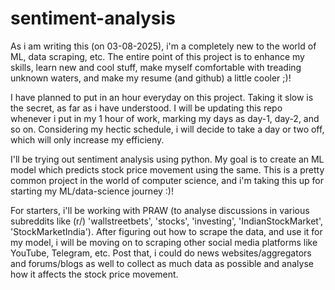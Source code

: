 # sentiment-analysis
As i am writing this (on 03-08-2025), i'm a completely new to the world of ML, data scraping, etc. The entire point of this project is to enhance my skills, learn new and cool stuff, make myself comfortable with treading unknown waters, and make my resume (and github) a little cooler ;)!

I have planned to put in an hour everyday on this project. Taking it slow is the secret, as far as i have understood. 
I will be updating this repo whenever i put in my 1 hour of work, marking my days as day-1, day-2, and so on. Considering my hectic schedule, i will decide to take a day or two off, which will only increase my efficieny. 

I'll be trying out sentiment analysis using python. My goal is to create an ML model which predicts stock price movement using the same. This is a pretty common project in the world of computer science, and i'm taking this up for starting my ML/data-science journey :)!

For starters, i'll be working with PRAW (to analyse discussions in various subreddits like (r/) 'wallstreetbets', 'stocks', 'investing', 'IndianStockMarket', 'StockMarketIndia').
After figuring out how to scrape the data, and use it for my model, i will be moving on to scraping other social media platforms like YouTube, Telegram, etc. 
Post that, i could do news websites/aggregators and forums/blogs as well to collect as much data as possible and analyse how it affects the stock price movement.  
